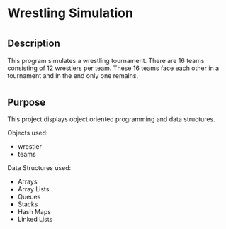 # Wrestling Simulation
#
## Description
This program simulates a wrestling tournament. There are 16 teams consisting of 12 wrestlers per team. These 16 teams face each other in a tournament and in the end only one remains.
#
## Purpose
This project displays object oriented programming and data structures. 
 
Objects used:
- wrestler
- teams
 
 
Data Structures used:
- Arrays
- Array Lists
- Queues
- Stacks
- Hash Maps
- Linked Lists
